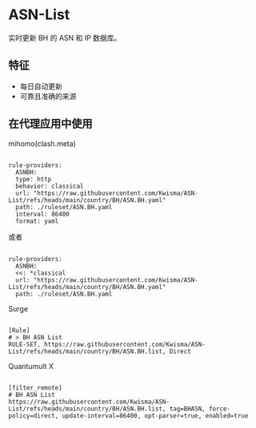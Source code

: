 
# ASN-List
    
实时更新 BH 的 ASN 和 IP 数据库。
    
## 特征
    
- 每日自动更新
- 可靠且准确的来源
    
## 在代理应用中使用
    
mihomo(clash.meta)
   
<pre><code class="language-javascript">
rule-providers:
  ASNBH:
  type: http
  behavior: classical
  url: "https://raw.githubusercontent.com/Kwisma/ASN-List/refs/heads/main/country/BH/ASN.BH.yaml"
  path: ./ruleset/ASN.BH.yaml
  interval: 86400
  format: yaml
</code></pre>

或者

<pre><code class="language-javascript">
rule-providers:
  ASNBH:
  <<: *classical
  url: "https://raw.githubusercontent.com/Kwisma/ASN-List/refs/heads/main/country/BH/ASN.BH.yaml"
  path: ./ruleset/ASN.BH.yaml
</code></pre>
    
Surge
    
<pre><code class="language-javascript">
[Rule]
# > BH ASN List
RULE-SET, https://raw.githubusercontent.com/Kwisma/ASN-List/refs/heads/main/country/BH/ASN.BH.list, Direct
</code></pre>
    
Quantumult X
    
<pre><code class="language-javascript">
[filter_remote]
# BH ASN List
https://raw.githubusercontent.com/Kwisma/ASN-List/refs/heads/main/country/BH/ASN.BH.list, tag=BHASN, force-policy=direct, update-interval=86400, opt-parser=true, enabled=true
</code></pre>
